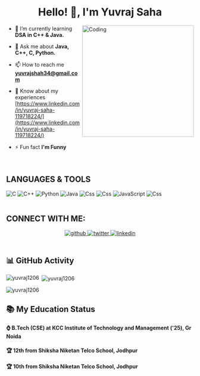 <h1 align="center">Hello! 👋, I'm Yuvraj Saha </h1>
<img align="right" alt="Coding" width="300" src="https://www.gifcen.com/wp-content/uploads/2021/07/zoro-gif-7.gif">

- 🌱 I’m currently learning **DSA in C++ & Java.**

- 💬 Ask me about **Java, C++, C, Python.**

- 📫 How to reach me **yuvrajshah34@gmail.com**

- 📄 Know about my experiences [https://www.linkedin.com/in/yuvraj-saha-119718224/](https://www.linkedin.com/in/yuvraj-saha-119718224/)

- ⚡ Fun fact **I'm Funny**
 <br>

## LANGUAGES & TOOLS
<div align="centre">
   <img alt="C" src="https://img.shields.io/badge/c%20-%2300599C.svg?&style=for-the-badge&logo=c&logoColor=white"/> <img alt="C++" src="https://img.shields.io/badge/c++%20-%2300599C.svg?&style=for-the-badge&logo=c%2B%2B&ogoColor=white"/>
   <img alt="Python" src="https://img.shields.io/badge/python%20-%2314354C.svg?&style=for-the-badge&logo=python&logoColor=white"/>
   <img alt="Java" src="https://img.shields.io/badge/java-%23ED8B00.svg?&style=for-the-badge&logo=java&logoColor=white"/>
   <img alt="Css" src="https://img.shields.io/badge/css3%20-%231572B6.svg?&style=for-the-badge&logo=css3&logoColor=white"/>
      <img alt="Css" src="https://img.shields.io/badge/html%20-%231572B6.svg?&style=for-the-badge&logo=html&logoColor=red"/>
   <img alt="JavaScript" src="https://img.shields.io/badge/javascript%20-%23323330.svg?&style=for-the-badge&logo=javascript&logoColor=%23F7DF1E"/>
    <img alt="Css" src="https://img.shields.io/badge/github%20-%231572B6.svg?&style=for-the-badge&logo=github&logoColor=blue"/>
       
</div>
<br>

## CONNECT WITH ME:
<div align="center">
<a href="https://github.com/https://github.com/briskgaurav" target="_blank">
<img src=https://img.shields.io/badge/github-%2324292e.svg?&style=for-the-badge&logo=github&logoColor=white alt=github style="margin-bottom: 5px;" />
</a>
<a href="https://twitter.com/https://twitter.com/briskgaurav" target="_blank">
<img src=https://img.shields.io/badge/twitter-%2300acee.svg?&style=for-the-badge&logo=twitter&logoColor=white alt=twitter style="margin-bottom: 5px;" />
</a>
<a href="https://linkedin.com/in/ https://www.linkedin.com/in/yuvraj-saha-119718224/" target="_blank">
<img src=https://img.shields.io/badge/linkedin-%231E77B5.svg?&style=for-the-badge&logo=linkedin&logoColor=white alt=linkedin style="margin-bottom: 5px;" />
</a>
</div>  
<br>

## 📊 GitHub Activity
<p><img align="left" src="https://github-readme-stats.vercel.app/api/top-langs?username=yuvraj1206&show_icons=true&locale=en&layout=compact" alt="yuvraj1206" /></p>

<p>&nbsp;<img align="center" src="https://github-readme-stats.vercel.app/api?username=yuvraj1206&show_icons=true&locale=en" alt="yuvraj1206" /></p>

<p><img align="center" src="https://github-readme-streak-stats.herokuapp.com/?user=yuvraj1206&" alt="yuvraj1206" /></p>


## 📚 My Education Status
<h4>⌚ B.Tech (CSE) at KCC Institute of Technology and Management ('25), Gr Noida </h4>
<h4>🏆 12th from Shiksha Niketan Telco School, Jodhpur</h4>
<h4>🏆 10th from Shiksha Niketan Telco School, Jodhpur</h4>


